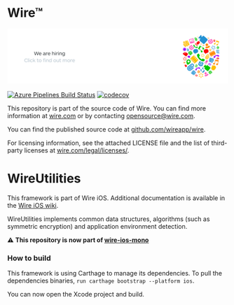 # Wire™

[![Wire logo](https://github.com/wireapp/wire/blob/master/assets/header-small.png?raw=true)](https://wire.com/jobs/)

[![Azure Pipelines Build Status](https://dev.azure.com/wireswiss/Wire%20iOS/_apis/build/status/Frameworks/wire-ios-utilities?branchName=develop)](https://dev.azure.com/wireswiss/Wire%20iOS/_build/latest?definitionId=21&branchName=develop) [![codecov](https://codecov.io/gh/wireapp/wire-ios-utilities/branch/develop/graph/badge.svg)](https://codecov.io/gh/wireapp/wire-ios-utilities)

This repository is part of the source code of Wire. You can find more information at [wire.com](https://wire.com) or by contacting opensource@wire.com.

You can find the published source code at [github.com/wireapp/wire](https://github.com/wireapp/wire).

For licensing information, see the attached LICENSE file and the list of third-party licenses at [wire.com/legal/licenses/](https://wire.com/legal/licenses/).

# WireUtilities

This framework is part of Wire iOS. Additional documentation is available in the [Wire iOS wiki](https://github.com/wireapp/wire-ios/wiki).

WireUtilities implements common data structures, algorithms (such as symmetric encryption) and application environment detection.

⚠️ **This repository is now part of [wire-ios-mono](https://github.com/wireapp/wire-ios-mono)**

### How to build

This framework is using Carthage to manage its dependencies. To pull the dependencies binaries, `run carthage bootstrap --platform ios`.

You can now open the Xcode project and build.
